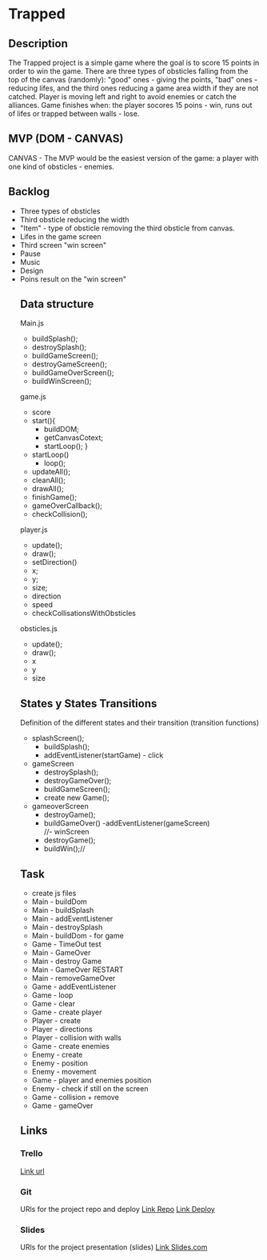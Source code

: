 
# Trapped

## Description
The Trapped project is a simple game where the goal is to score 15 points in order to win the game.
There are three types of obsticles falling from the top of the canvas (randomly): "good" ones - giving the points, "bad" ones - reducing lifes, and the third ones reducing a game area width if they are not catched.
Player is moving left and right to avoid enemies or catch the alliances. Game finishes when: the player socores 15 poins - win, runs out of lifes or trapped between walls - lose.


## MVP (DOM - CANVAS)
CANVAS - The MVP would be the easiest version of the game: a player with one kind of obsticles - enemies. 


## Backlog
<ul>
<li>Three types of obsticles</li>
<li>Third obsticle reducing the width</li>
<li>"Item" - type of obsticle removing the third obsticle from canvas.</li>
<li>Lifes in the game screen</li>
<li>Third screen "win screen"</li>
<li>Pause</li>
<li>Music</li>
<li>Design</li>
<li>Poins result on the "win screen"</li>



## Data structure
Main.js
- buildSplash();
- destroySplash();
- buildGameScreen();
- destroyGameScreen();
- buildGameOverScreen();
- buildWinScreen();


game.js

- score
- start(){
    - buildDOM;
    - getCanvasCotext;
    - startLoop();
}
- startLoop()
    - loop();
- updateAll();
- cleanAll();
- drawAll();
- finishGame();
- gameOverCallback();
- checkCollision();


player.js

- update();
- draw();
- setDirection()
- x;
- y;
- size;
- direction
- speed
- checkCollisationsWithObsticles


obsticles.js

- update();
- draw();
- x
- y
- size




## States y States Transitions
Definition of the different states and their transition (transition functions)

- splashScreen();
    - buildSplash();
    - addEventListener(startGame) - click
- gameScreen
    - destroySplash();
    - destroyGameOver();
    - buildGameScreen();
    - create new Game();
- gameoverScreen
    - destroyGame();
    - buildGameOver()
    -addEventListener(gameScreen)       
//- winScreen
    - destroyGame();
    - buildWin();//

## Task
- create js files
- Main - buildDom
- Main - buildSplash
- Main - addEventListener
- Main - destroySplash
- Main - buildDom - for game
- Game - TimeOut test
- Main - GameOver
- Main - destroy Game
- Main - GameOver RESTART
- Main - removeGameOver
- Game - addEventListener
- Game - loop
- Game - clear
- Game - create player
- Player - create
- Player - directions
- Player - collision with walls
- Game - create enemies
- Enemy - create
- Enemy - position
- Enemy - movement
- Game - player and enemies position
- Enemy - check if still on the screen
- Game - collision + remove
- Game - gameOver 


## Links


### Trello
[Link url](https://trello.com)


### Git
URls for the project repo and deploy
[Link Repo](https://github.com/KamilaPurymska/Trapped)
[Link Deploy](https://kamilapurymska.github.io/Trapped/)


### Slides
URls for the project presentation (slides)
[Link Slides.com](http://slides.com)
